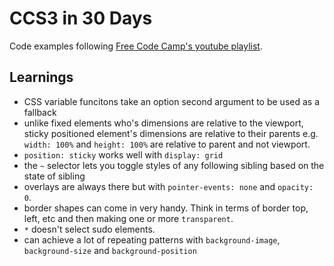 # CCS3 in 30 Days

Code examples following [Free Code Camp's youtube playlist](https://www.youtube.com/playlist?list=PLWKjhJtqVAbl1AfjiGyYxwpdAPi5v-1OU).

## Learnings

- CSS variable funcitons take an option second argument to be used as a fallback
- unlike fixed elements who's dimensions are relative to the viewport, sticky positioned element's dimensions are relative to their parents e.g. `width: 100%` and `height: 100%` are relative to parent and not viewport.
- `position: sticky` works well with `display: grid`
- the `~` selector lets you toggle styles of any following sibling based on the state of sibling
- overlays are always there but with `pointer-events: none` and `opacity: 0`.
- border shapes can come in very handy. Think in terms of border top, left, etc and then making one or more `transparent`.
- `*` doesn't select sudo elements.
- can achieve a lot of repeating patterns with `background-image`, `background-size` and `background-position`
